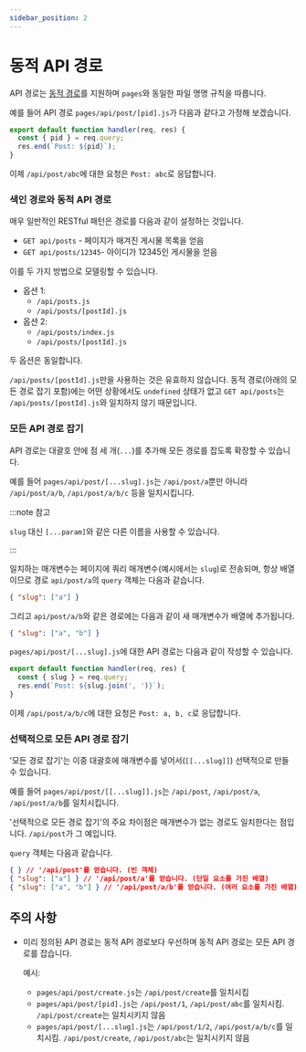 ```yaml
---
sidebar_position: 2
---
```


# 동적 API 경로

API 경로는 [동적 경로](../라우팅/동적-경로.md)를 지원하며 `pages`와 동일한 파일 명명 규칙을 따릅니다.

예를 들어 API 경로 `pages/api/post/[pid].js`가 다음과 같다고 가정해 보겠습니다.

```js
export default function handler(req, res) {
  const { pid } = req.query;
  res.end(`Post: ${pid}`);
}
```

이제 `/api/post/abc`에 대한 요청은 `Post: abc`로 응답합니다.

### 색인 경로와 동적 API 경로

매우 일반적인 RESTful 패턴은 경로를 다음과 같이 설정하는 것입니다.

- `GET api/posts` - 페이지가 매겨진 게시물 목록을 얻음
- `GET api/posts/12345`- 아이디가 12345인 게시물을 얻음

이를 두 가지 방법으로 모델링할 수 있습니다.

- 옵션 1:
  - `/api/posts.js`
  - `/api/posts/[postId].js`
- 옵션 2:
  - `/api/posts/index.js`
  - `/api/posts/[postId].js`

두 옵션은 동일합니다.

`/api/posts/[postId].js`만을 사용하는 것은 유효하지 않습니다. 동적 경로(아래의 모든 경로 잡기 포함)에는 어떤 상황에서도 `undefined` 상태가 없고 `GET api/posts`는 `/api/posts/[postId].js`와 일치하지 않기 때문입니다.

### 모든 API 경로 잡기

API 경로는 대괄호 안에 점 세 개(`...`)를 추가해 모든 경로를 잡도록 확장할 수 있습니다.

예를 들어 `pages/api/post/[...slug].js`는 `/api/post/a`뿐만 아니라 `/api/post/a/b`, `/api/post/a/b/c` 등을 일치시킵니다.

:::note 참고

`slug` 대신 `[...param]`와 같은 다른 이름을 사용할 수 있습니다.

:::

일치하는 매개변수는 페이지에 쿼리 매개변수(예시에서는 `slug`)로 전송되며, 항상 배열이므로 경로 `api/post/a`의 `query` 객체는 다음과 같습니다.

```json
{ "slug": ["a"] }
```

그리고 `api/post/a/b`와 같은 경로에는 다음과 같이 새 매개변수가 배열에 추가됩니다.

```json
{ "slug": ["a", "b"] }
```

`pages/api/post/[...slug].js`에 대한 API 경로는 다음과 같이 작성할 수 있습니다.

```js
export default function handler(req, res) {
  const { slug } = req.query;
  res.end(`Post: ${slug.join(', ')}`);
}
```

이제 `/api/post/a/b/c`에 대한 요청은 `Post: a, b, c`로 응답합니다.

### 선택적으로 모든 API 경로 잡기

'모든 경로 잡기'는 이중 대괄호에 매개변수를 넣어서(`[[...slug]]`) 선택적으로 만들 수 있습니다.

예를 들어 `pages/api/post/[[...slug]].js`는 `/api/post`, `/api/post/a`, `/api/post/a/b`를 일치시킵니다.

'선택적으로 모든 경로 잡기'의 주요 차이점은 매개변수가 없는 경로도 일치한다는 점입니다. `/api/post`가 그 예입니다.

`query` 객체는 다음과 같습니다.

```json
{ } // '/api/post'를 얻습니다. (빈 객체)
{ "slug": ["a"] } // '/api/post/a'를 얻습니다. (단일 요소를 가진 배열)
{ "slug": ["a", "b"] } // '/api/post/a/b'를 얻습니다. (여러 요소를 가진 배열)
```

## 주의 사항

- 미리 정의된 API 경로는 동적 API 경로보다 우선하며 동적 API 경로는 모든 API 경로를 잡습니다.

  예시:

  - `pages/api/post/create.js`는 `/api/post/create`를 일치시킴
  - `pages/api/post/[pid].js`는 `/api/post/1`, `/api/post/abc`를 일치시킴. `/api/post/create`는 일치시키지 않음
  - `pages/api/post/[...slug].js`는 `/api/post/1/2`, `/api/post/a/b/c`를 일치시킴. `/api/post/create`, `/api/post/abc`는 일치시키지 않음
